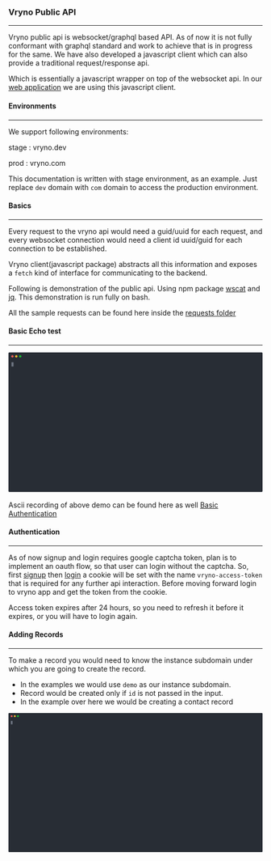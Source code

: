 ### Vryno Public API

---

Vryno public api is websocket/graphql based API.
As of now it is not fully conformant with graphql standard and work to achieve that is in progress for the same.
We have also developed a javascript client which can also provide a traditional request/response api.

Which is essentially a javascript wrapper on top of the websocket api. In our [web application](https://app.vryno.dev) we are using this javascript client.

#### Environments

---

We support following environments:

stage : vryno.dev

prod : vryno.com

This documentation is written with stage environment, as an example. Just replace `dev` domain with `com` domain to access the production environment.

#### Basics

---

Every request to the vryno api would need a guid/uuid for each request, and every websocket connection would need a client id uuid/guid for each connection to be established.

Vryno client(javascript package) abstracts all this information and exposes a `fetch` kind of interface for communicating to the backend. 

Following is demonstration of the public api. Using npm package [wscat](https://www.npmjs.com/package/wscat) and [jq](https://stedolan.github.io/jq/). This demonstration is run fully on bash.

All the sample requests can be found here inside the [requests folder](https://github.com/vryno/api-docs/tree/gh-pages/requests)

#### Basic Echo test

---

[![basic_setup](./ascii-svgs/basic_echo_test.svg)](https://asciinema.org/a/482550)

Ascii recording of above demo can be found here as well [Basic Authentication](https://asciinema.org/a/482550)

#### Authentication

---
As of now signup and login requires google captcha token, plan is to implement an oauth flow, so that user can login without the captcha.
So, first [signup](https://app.vryno.dev/signup) then [login](https://app.vryno.dev/login) a cookie will be set with the name `vryno-access-token` that is required for any further api interaction.
Before moving forward login to vryno app and get the token from the cookie.

Access token expires after 24 hours, so you need to refresh it before it expires, or you will have to login again.

#### Adding Records

--- 
To make a record you would need to know the instance subdomain under which you are going to create the record.

- In the examples we would use `demo` as our instance subdomain. 
- Record would be created only if `id` is not passed in the input. 
- In the example over here we would be creating a contact record

[![create_contact](./ascii-svgs/create_contact.svg)](https://asciinema.org/a/482765)



